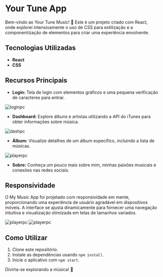 # Your Tune App

Bem-vindo ao Your Tune Music! 🎵 Este é um projeto criado com React, onde explorei intensivamente o uso de CSS para estilização e a componentização de elementos para criar uma experiência envolvente.

## Tecnologias Utilizadas

- **React**
- **CSS**

## Recursos Principais

- **Login:** Tela de login com elementos gráficos e uma pequena verificação de caracteres para entrar.

![loginpc](https://user-images.githubusercontent.com/111824151/285082981-63346dd7-13d4-4655-b09f-386825275e56.png)

- **Dashboard:** Explore álbuns e artistas utilizando a API do iTunes para obter informações sobre música.

![dashpc](https://user-images.githubusercontent.com/111824151/285083265-88973adb-8457-4725-af8b-099134d3480b.png)

- **Álbum:** Visualize detalhes de um álbum específico, incluindo a lista de músicas.

![playerpc](https://user-images.githubusercontent.com/111824151/285083369-bb8116ab-a804-467e-8a90-f794727c78f6.png)

- **Sobre:** Conheça um pouco mais sobre mim, minhas paixões musicais e conexões nas redes sociais.

## Responsividade

O My Music App foi projetado com responsividade em mente, proporcionando uma experiência de usuário agradável em dispositivos móveis. A interface se ajusta dinamicamente para fornecer uma navegação intuitiva e visualização otimizada em telas de tamanhos variados.

![playerpc](https://user-images.githubusercontent.com/111824151/285083497-eb893825-85fb-4eb9-b4b7-8cf8725d47bd.png)
![playerpc](https://user-images.githubusercontent.com/111824151/285083758-a0fa7246-2eb3-4cfd-8a62-472561641bc3.png)

## Como Utilizar

1. Clone este repositório.
2. Instale as dependências usando `npm install`.
3. Inicie o aplicativo com `npm start`.

Divirta-se explorando a música! 🎉
